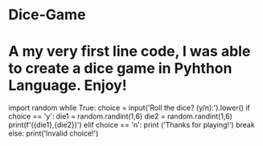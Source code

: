 # Dice-Game
# A my very first line code, I was able to create a dice game in Pyhthon Language. Enjoy!
import random
while True:
    choice = input('Roll the dice? (y/n):').lower()
    if choice == 'y':
        die1 = random.randint(1,6)
        die2 = random.randint(1,6)
        print(f'({die1},{die2})')
    elif choice == 'n':
        print ('Thanks for playing!')
        break
    else:
        print('Invalid choice!')
